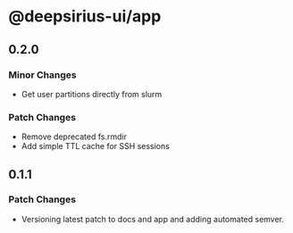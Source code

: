 # @deepsirius-ui/app

## 0.2.0

### Minor Changes

- Get user partitions directly from slurm

### Patch Changes

- Remove deprecated fs.rmdir
- Add simple TTL cache for SSH sessions

## 0.1.1

### Patch Changes

- Versioning latest patch to docs and app and adding automated semver.
